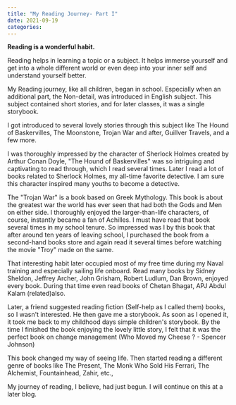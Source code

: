 ```yaml
---
title: "My Reading Journey- Part I"
date: 2021-09-19
categories:
---
```


**Reading is a wonderful habit.**


Reading helps in learning a topic or a subject. It helps immerse yourself and get into a whole different world or even deep into your inner self and understand yourself better.

My Reading journey, like all children, began in school. Especially when an additional part, the Non-detail, was introduced in English subject. This subject contained short stories, and for later classes, it was a single storybook.

I got introduced to several lovely stories through this subject like The Hound of Baskervilles, The Moonstone, Trojan War and after, Guillver Travels, and a few more. 

I was thoroughly impressed by the character of Sherlock Holmes created by Arthur Conan Doyle, "The Hound of Baskervilles" was so intriguing and captivating to read through, which I read several times. Later I read a lot of books related to Sherlock Holmes, my all-time favorite detective. I am sure this character inspired many youths to become a detective.

The "Trojan War" is a book based on Greek Mythology. This book is about the greatest war the world has ever seen that had both the Gods and Men on either side. I thoroughly enjoyed the larger-than-life characters, of course, instantly became a fan of Achilles. I must have read that book several times in my school tenure. So impressed was I by this book that after around ten years of leaving school, I purchased the book from a second-hand books store and again read it several times before watching the movie "Troy" made on the same.

That interesting habit later occupied most of my free time during my Naval training and especially sailing life onboard. Read many books by Sidney Sheldon, Jeffrey Archer, John Grisham, Robert Ludlum, Dan Brown, enjoyed every book. During that time even read books of Chetan Bhagat, APJ Abdul Kalam (related)also. 

Later, a friend suggested reading fiction (Self-help as I called them) books, so I wasn't interested. He then gave me a storybook. As soon as I opened it, it took me back to my childhood days simple children's storybook. By the time I finished the book enjoying the lovely little story, I felt that it was the perfect book on change management (Who Moved my Cheese ? - Spencer Johnson)

This book changed my way of seeing life. Then started reading a different genre of books like The Present, The Monk Who Sold His Ferrari, The Alchemist, Fountainhead, Zahir, etc.,

My journey of reading, I believe, had just begun. I will continue on this at a later blog.




